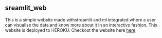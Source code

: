 ## sreamlit_web
This is a simple website made withstreamlit and ml integrated where a user can visualise the data and know more about it in an interactive fashion. This website is deployed to HEROKU.
Checkout the website here [here](https://streamlit-vis.herokuapp.com/)
